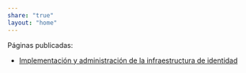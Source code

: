 ```yaml
---
share: "true"
layout: "home"
---
```

Páginas publicadas:
* [Implementación y administración de la infraestructura de identidad](./Implementaci%C3%B3n%20y%20administraci%C3%B3n%20de%20la%20infraestructura%20de%20identidad)